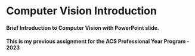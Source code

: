 # Computer Vision Introduction
#### Brief Introduction to Computer Vision with PowerPoint slide.

#### This is my previous assignment for the ACS Professional Year Program - 2023

